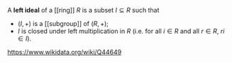 A **left ideal** of a [[ring]] $R$ is a subset $I\subseteq R$ such that 
- $(I,+)$ is a [[subgroup]] of $(R,+)$;
- $I$ is closed under left multiplication in $R$ (i.e. for all $i\in R$ and all $r\in R$, $ri \in I$).

https://www.wikidata.org/wiki/Q44649
